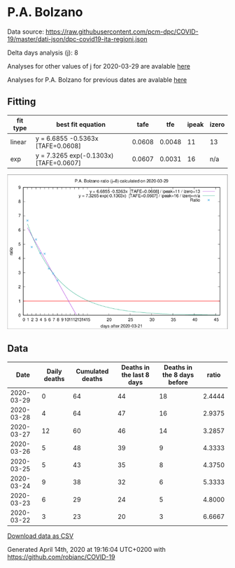 # P.A. Bolzano

Data source: https://raw.githubusercontent.com/pcm-dpc/COVID-19/master/dati-json/dpc-covid19-ita-regioni.json

Delta days analysis (j): 8

Analyses for other values of j for 2020-03-29 are avalable [here](../2020-03-29/README.md)

Analyses for P.A. Bolzano for previous dates are avalable [here](../README.md)

## Fitting 
|fit type|best fit equation|tafe|tfe|ipeak|izero|
|-------|-----|--------|------|---|---|
|linear|y = 6.6855 -0.5363x  [TAFE=0.0608]|0.0608|0.0048|11|13|
|exp|y = 7.3265 exp(-0.1303x)  [TAFE=0.0607]|0.0607|0.0031|16|n/a|

![Plot](COVID-19_p.a._bolzano_j8_2020-03-29.png)

## Data
|Date|Daily deaths|Cumulated deaths|Deaths in the last 8 days|Deaths in the 8 days before|ratio|
|----|----------|-----------|-------|--------------------|-----|
|2020-03-29|0|64|44|18|2.4444|
|2020-03-28|4|64|47|16|2.9375|
|2020-03-27|12|60|46|14|3.2857|
|2020-03-26|5|48|39|9|4.3333|
|2020-03-25|5|43|35|8|4.3750|
|2020-03-24|9|38|32|6|5.3333|
|2020-03-23|6|29|24|5|4.8000|
|2020-03-22|3|23|20|3|6.6667|

[Download data as CSV](COVID-19_p.a._bolzano_j8_2020-03-29.csv)

Generated April 14th, 2020 at 19:16:04 UTC+0200 with https://github.com/robianc/COVID-19
